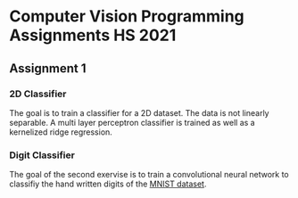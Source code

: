 # Computer Vision Programming Assignments HS 2021

## Assignment 1

### 2D Classifier
The goal is to train a classifier for a 2D dataset. The data is not linearly separable. A multi layer perceptron classifier is trained as well as a kernelized ridge regression.

### Digit Classifier
The goal of the second exervise is to train a convolutional neural network to classifiy the hand written digits of the [MNIST dataset](https://en.wikipedia.org/wiki/MNIST_database).
